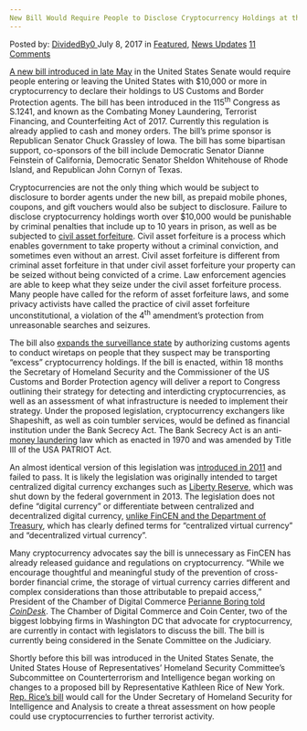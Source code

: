 ```yaml
---
New Bill Would Require People to Disclose Cryptocurrency Holdings at the Border
---
```

<article class="post-listing post-21157 post type-post status-publish format-standard has-post-thumbnail hentry category-deepdot-news category-news-updates tag-bill tag-border tag-cryptocurrency tag-disclose tag-holdings tag-people tag-require">
    <div class="post-inner">
    <p class="post-meta">
    <span>Posted by: <a href="https://www.deepdotweb.com/author/dividedby0/" title="">DividedBy0 </a></span>
    <span>July 8, 2017</span>
    <span>in <a href="https://www.deepdotweb.com/category/deepdot-news/" rel="category tag">Featured</a>, <a href="https://www.deepdotweb.com/category/news-updates/" rel="category tag">News Updates</a></span>
    <span><a href="https://www.deepdotweb.com/2017/07/08/new-bill-would-require-people-to-disclose/#comments">11 Comments</a></span>
    </p>
    <div class="clear"></div>
    <div class="entry">
    <p><a href="https://www.congress.gov/bill/115th-congress/senate-bill/1241/text#toc-idea0e9489fc8f46379f95bb56c8bbbda5">A new bill introduced in late May</a> in the United States Senate would require people entering or leaving the United States with $10,000 or more in cryptocurrency to declare their holdings to US Customs and Border Protection agents. The bill has been introduced in the 115<sup>th</sup> Congress as S.1241, and known as the Combating Money Laundering, Terrorist Financing, and Counterfeiting Act of 2017. Currently this regulation is already applied to cash and money orders. The bill’s prime sponsor is Republican Senator Chuck Grassley of Iowa. The bill has some bipartisan support, co-sponsors of the bill include Democratic Senator Dianne Feinstein of California, Democratic Senator Sheldon Whitehouse of Rhode Island, and Republican John Cornyn of Texas.</p>
    <p>Cryptocurrencies are not the only thing which would be subject to disclosure to border agents under the new bill, as prepaid mobile phones, coupons, and gift vouchers would also be subject to disclosure. Failure to disclose cryptocurrency holdings worth over $10,000 would be punishable by criminal penalties that include up to 10 years in prison, as well as be subjected to <a href="https://www.deepdotweb.com/2017/03/19/police-department-in-illinois-sells-seized-bitcoin-on-coinbase/">civil asset forfeiture</a>. Civil asset forfeiture is a process which enables government to take property without a criminal conviction, and sometimes even without an arrest. Civil asset forfeiture is different from criminal asset forfeiture in that under civil asset forfeiture your property can be seized without being convicted of a crime. Law enforcement agencies are able to keep what they seize under the civil asset forfeiture process. Many people have called for the reform of asset forfeiture laws, and some privacy activists have called the practice of civil asset forfeiture unconstitutional, a violation of the 4<sup>th</sup> amendment’s protection from unreasonable searches and seizures.</p>
    <p>The bill also <a href="https://www.sovereignman.com/trends/you-wont-believe-this-stupid-new-law-against-cash-and-bitcoin-22019/">expands the surveillance state</a> by authorizing customs agents to conduct wiretaps on people that they suspect may be transporting “excess” cryptocurrency holdings. If the bill is enacted, within 18 months the Secretary of Homeland Security and the Commissioner of the US Customs and Border Protection agency will deliver a report to Congress outlining their strategy for detecting and interdicting cryptocurrencies, as well as an assessment of what infrastructure is needed to implement their strategy. Under the proposed legislation, cryptocurrency exchangers like Shapeshift, as well as coin tumbler services, would be defined as financial institution under the Bank Secrecy Act. The Bank Secrecy Act is an anti-<a href="https://www.deepdotweb.com/2017/03/18/bitcoin-money-laundering-challenges-law-enforcement-agencies/">money laundering</a> law which as enacted in 1970 and was amended by Title III of the USA PATRIOT Act.</p>
    <p>An almost identical version of this legislation was <a href="https://www.govtrack.us/congress/bills/112/s1731">introduced in 2011</a> and failed to pass. It is likely the legislation was originally intended to target centralized digital currency exchanges such as <a href="https://en.wikipedia.org/wiki/Liberty_Reserve">Liberty Reserve</a>, which was shut down by the federal government in 2013. The legislation does not define “digital currency” or differentiate between centralized and decentralized digital currency, <a href="https://www.fincen.gov/sites/default/files/shared/FIN-2013-G001.pdf">unlike FinCEN and the Department of Treasury</a>, which has clearly defined terms for “centralized virtual currency” and “decentralized virtual currency”.</p>
    <p>Many cryptocurrency advocates say the bill is unnecessary as FinCEN has already released guidance and regulations on cryptocurrency. “While we encourage thoughtful and meaningful study of the prevention of cross-border financial crime, the storage of virtual currency carries different and complex considerations than those attributable to prepaid access,” President of the Chamber of Digital Commerce <a href="http://www.coindesk.com/forfeit-bitcoin-congressional-bill-draws-fire-border-check-rules/">Perianne Boring told </a><a href="http://www.coindesk.com/forfeit-bitcoin-congressional-bill-draws-fire-border-check-rules/"><em>CoinDesk</em></a>. The Chamber of Digital Commerce and Coin Center, two of the biggest lobbying firms in Washington DC that advocate for cryptocurrency, are currently in contact with legislators to discuss the bill. The bill is currently being considered in the Senate Committee on the Judiciary.</p>
    <p>Shortly before this bill was introduced in the United States Senate, the United States House of Representatives’ Homeland Security Committee’s Subcommittee on Counterterrorism and Intelligence began working on changes to a proposed bill by Representative Kathleen Rice of New York. <a href="https://www.scribd.com/document/348525420/BILLS-115pih-Rice">Rep. Rice’s bill</a> would call for the Under Secretary of Homeland Security for Intelligence and Analysis to create a threat assessment on how people could use cryptocurrencies to further terrorist activity.</p>
    </div>
    <span style="display:none"><a href="https://www.deepdotweb.com/tag/bill/" rel="tag">bill</a> <a href="https://www.deepdotweb.com/tag/border/" rel="tag">border</a> <a href="https://www.deepdotweb.com/tag/cryptocurrency/" rel="tag">cryptocurrency</a> <a href="https://www.deepdotweb.com/tag/disclose/" rel="tag">disclose</a> <a href="https://www.deepdotweb.com/tag/holdings/" rel="tag">holdings</a> <a href="https://www.deepdotweb.com/tag/people/" rel="tag">people</a> <a href="https://www.deepdotweb.com/tag/require/" rel="tag">require</a></span> <span style="display:none" class="updated">2017-07-08</span>
    <div style="display:none" class="vcard author" itemprop="author" itemscope itemtype="http://schema.org/Person"><strong class="fn" itemprop="name"><a href="https://www.deepdotweb.com/author/dividedby0/" title="Posts by DividedBy0" rel="author">DividedBy0</a></strong></div>
    </div>
</article>


